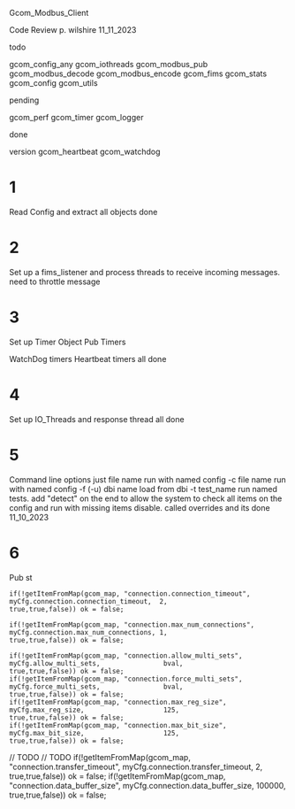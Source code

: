 Gcom_Modbus_Client


Code Review 
p. wilshire 
11_11_2023


todo

gcom_config_any
gcom_iothreads
gcom_modbus_pub
gcom_modbus_decode
gcom_modbus_encode
gcom_fims
gcom_stats
gcom_config
gcom_utils

pending

gcom_perf
gcom_timer
gcom_logger


done 

version
gcom_heartbeat
gcom_watchdog







# 1
Read Config and extract all objects 
done



# 2
Set up a fims_listener and process threads to receive incoming messages.
need to throttle message 

# 3
Set up Timer Object 
Pub Timers

WatchDog timers
Heartbeat timers
all done


# 4

Set up 
IO_Threads and response thread
all done


# 5

Command line options
  just file name run with named config
  -c file name run with named config
  -f (-u) dbi name load from dbi
  -t test_name  run named tests.
add "detect" on the end to allow the system to check all items on the config and run with missing items disable.
called overrides and its done 11_10_2023



# 6 
Pub st

    if(!getItemFromMap(gcom_map, "connection.connection_timeout",   myCfg.connection.connection_timeout,  2,               true,true,false)) ok = false;
 
    if(!getItemFromMap(gcom_map, "connection.max_num_connections",  myCfg.connection.max_num_connections, 1,               true,true,false)) ok = false;

    if(!getItemFromMap(gcom_map, "connection.allow_multi_sets",     myCfg.allow_multi_sets,                bval,           true,true,false)) ok = false;
    if(!getItemFromMap(gcom_map, "connection.force_multi_sets",     myCfg.force_multi_sets,                bval,           true,true,false)) ok = false;
    if(!getItemFromMap(gcom_map, "connection.max_reg_size",         myCfg.max_reg_size,                    125,           true,true,false)) ok = false;
    if(!getItemFromMap(gcom_map, "connection.max_bit_size",         myCfg.max_bit_size,                    125,           true,true,false)) ok = false;

// TODO
// TODO
    if(!getItemFromMap(gcom_map, "connection.transfer_timeout",     myCfg.connection.transfer_timeout,  2,                 true,true,false)) ok = false;
    if(!getItemFromMap(gcom_map, "connection.data_buffer_size",     myCfg.connection.data_buffer_size,  100000,            true,true,false)) ok = false;
